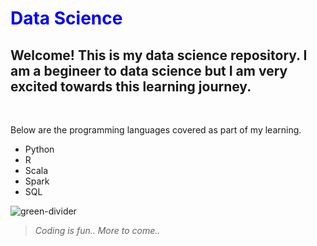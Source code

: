 # <font color = 'Blue'> Data Science </font>

## Welcome! This is my data science repository. I am a begineer to data science but I am very excited towards this learning journey.

<br />

Below are the programming languages covered as part of my learning.

* Python
* R
* Scala
* Spark
* SQL

![green-divider](https://user-images.githubusercontent.com/7065401/52071924-c003ad80-2562-11e9-8297-1c6595f8a7ff.png)

>_Coding is fun.. More to come.._

